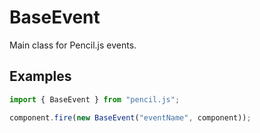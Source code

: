 # BaseEvent

Main class for Pencil.js events.


## Examples

```js
import { BaseEvent } from "pencil.js";

component.fire(new BaseEvent("eventName", component));
```
